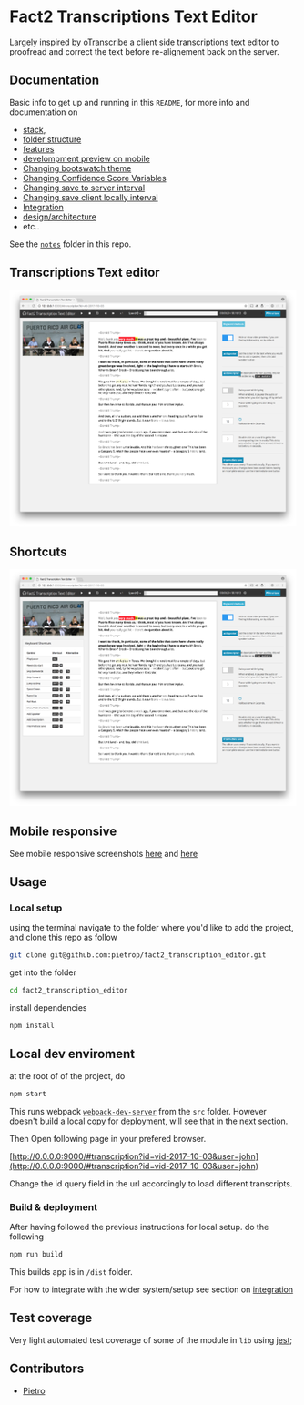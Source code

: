 # Fact2 Transcriptions Text Editor

Largely inspired by [oTranscribe](http://otranscribe.com/) a client side transcriptions text editor to proofread and correct the text before re-alignement back on the server.

## Documentation 

Basic info to get up and running in this `README`, for more info  and documentation on 

- [stack](./notes/stack.md), 
- [folder structure](./notes/folder_structure_explained.md) 
- [features](./notes/features.md) 
- [develompment preview on mobile ](./notes/dev_test_on_mobile.md)
- [Changing bootswatch theme](./notes/changing_bootswatch_theme.md)
- [Changing Confidence Score Variables](./notes/changing_confidence_score_variables.md)
- [Changing save to server interval](./notes/changing_save_to_server_interval.md)
- [Changing save client locally interval](./notes/change_saved_locally_interval.md)
- [Integration](./notes/integration.md)
- [design/architecture](./notes/design_architecture.md)
- etc..

See the [`notes`](./notes) folder in this repo.


## Transcriptions Text editor 

![screenshot example](screenshots/Fact2_transcription_text_editor.png)

## Shortcuts 

![screenshot example](screenshots/Fact2_transcription_text_editor_shortcuts.png)

## Mobile responsive 

See mobile responsive screenshots  [here](screenshots/Fact2_transcription_text_editor_mobile.png) and [here](screenshots/Fact2_transcription_text_editor_mobile_controls.png)

<!-- ![screenshot example](screenshots/Fact2_transcription_text_editor_mobile.png)

![screenshot example](screenshots/Fact2_transcription_text_editor_mobile_controls.png) -->


## Usage

### Local setup 

using the terminal navigate to the folder where you'd like to add the project, and clone this repo as follow

```bash
git clone git@github.com:pietrop/fact2_transcription_editor.git
```

get into the folder

```bash
cd fact2_transcription_editor
```

install dependencies 

```bash
npm install
```

## Local dev enviroment

at the root of of the project, do 

```bash
npm start
```

This runs webpack [`webpack-dev-server`](https://github.com/webpack/webpack-dev-server) from the `src` folder. However doesn't build a local copy for deployment, will see that in the next section.

Then Open following page in your prefered browser.

[http://0.0.0.0:9000/#transcription?id=vid-2017-10-03&user=john](http://0.0.0.0:9000/#transcription?id=vid-2017-10-03&user=john)

Change the id query field in the url accordingly to load different transcripts.


### Build & deployment

After having followed the previous instructions for local setup. do the following

```bash
npm run build
```

This builds app is in `/dist` folder. 


For how to integrate with the wider system/setup see section on [integration](./notes/integration.md)


## Test coverage

Very light automated test coverage of some of the module in `lib` using [jest](https://facebook.github.io/jest/);



<!-- ### version control 

Origin is bitbucket repo  used for development

to push to private github 

```
git push githubfactbase master
```

https://help.github.com/articles/adding-a-remote/ -->


## Contributors

- [Pietro](https://github.com/pietrop)
